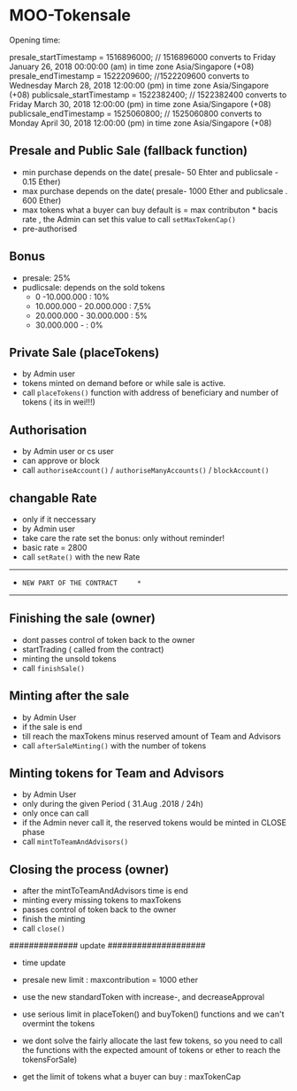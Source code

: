 # MOO-Tokensale

Opening time:

  presale_startTimestamp =  1516896000;
        // 1516896000 converts to Friday January 26, 2018 00:00:00 (am) in time zone Asia/Singapore (+08)
    presale_endTimestamp = 1522209600;
        //1522209600 converts to Wednesday March 28, 2018 12:00:00 (pm) in time zone Asia/Singapore (+08)
    publicsale_startTimestamp = 1522382400;
        //  1522382400 converts to Friday March 30, 2018 12:00:00 (pm) in time zone Asia/Singapore (+08)
    publicsale_endTimestamp = 1525060800; 
    // 1525060800 converts to Monday April 30, 2018 12:00:00 (pm) in time zone Asia/Singapore (+08)

## Presale and Public Sale (fallback function)

* min purchase depends on the date( presale- 50 Ehter and publicsale - 0.15 Ether)
* max purchase depends on the date( presale- 1000 Ether and publicsale . 600 Ether)
* max tokens what a buyer can buy default is = max contributon * bacis rate , the Admin can set this value to call `setMaxTokenCap()`
* pre-authorised

## Bonus

* presale: 25%
* pudlicsale: depends on the sold tokens
	- 0 -10.000.000 : 10%
	- 10.000.000 - 20.000.000 : 7,5%
	- 20.000.000 - 30.000.000 : 5%
	- 30.000.000 -            : 0%

## Private Sale (placeTokens)

* by Admin user
* tokens minted on demand before or while sale is active.
* call `placeTokens()` function with address of beneficiary
  and number of tokens ( its in wei!!!)

## Authorisation

* by Admin user or cs user 
* can approve or block
* call `authoriseAccount()` / `authoriseManyAccounts()` / `blockAccount()`

## changable Rate 

* only if it neccessary
* by Admin user
* take care the rate set the bonus: only without reminder!
* basic rate = 2800 
* call `setRate()` with the new Rate

************************************
*     NEW PART OF THE CONTRACT     *
************************************

## Finishing the sale (owner) 

* dont passes control of token back to the owner
* startTrading ( called from the contract)
* minting the unsold tokens 
* call `finishSale()` 

## Minting after the sale 

* by Admin User
* if the sale is end
* till reach the maxTokens minus reserved amount of Team and Advisors
* call `afterSaleMinting()` with the number of tokens

## Minting tokens for Team and Advisors

* by Admin User
* only during the given Period ( 31.Aug .2018 / 24h)
* only once can call
* if the Admin never call it, the reserved tokens would be minted in CLOSE phase
* call `mintToTeamAndAdvisors()`

## Closing the process (owner)

* after the mintToTeamAndAdvisors time is end
* minting every missing tokens to maxTokens
* passes control of token back to the owner
* finish the minting
* call `close()`

############## update ####################

* time update
* presale new limit :  maxcontribution = 1000 ether 

* use the new standardToken with increase-, and decreaseApproval
* use serious limit in placeToken() and buyToken() functions and we can't overmint the tokens
* we dont solve the fairly allocate the last few tokens, 
so you need to call the functions with the expected amount of tokens or ether to reach the tokensForSale)
* get the limit of tokens what a buyer can buy : maxTokenCap









